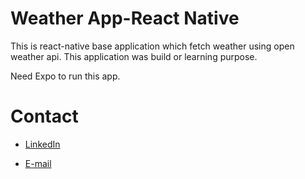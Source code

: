 # Weather App-React Native
This is react-native base application which fetch weather using open weather api. This application was build or learning purpose.

Need Expo to run this app.


# Contact
- [LinkedIn](https://www.linkedin.com/in/ali-babaei-709684167)

- [E-mail](ali.babaei69@yahoo.com)
